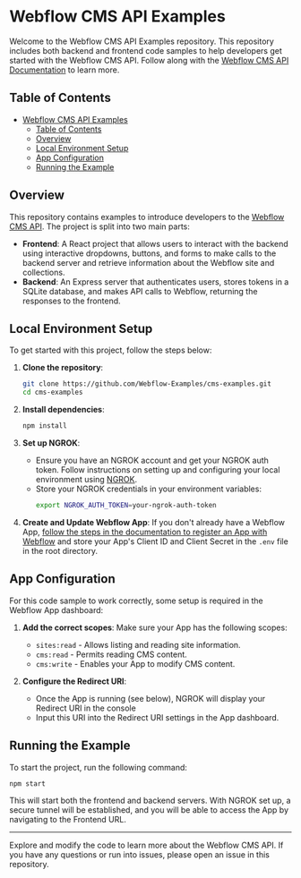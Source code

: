 # Webflow CMS API Examples

Welcome to the Webflow CMS API Examples repository. This repository includes both backend and frontend code samples to help developers get started with the Webflow CMS API. Follow along with the [Webflow CMS API Documentation](https://developers.webflow.com/data/docs/working-with-the-cms) to learn more.

## Table of Contents

- [Webflow CMS API Examples](#webflow-cms-api-examples)
  - [Table of Contents](#table-of-contents)
  - [Overview](#overview)
  - [Local Environment Setup](#local-environment-setup)
  - [App Configuration](#app-configuration)
  - [Running the Example](#running-the-example)

## Overview

This repository contains examples to introduce developers to the [Webflow CMS API](https://developers.webflow.com/data/docs/working-with-the-cms). The project is split into two main parts:

- **Frontend**: A React project that allows users to interact with the backend using interactive dropdowns, buttons, and forms to make calls to the backend server and retrieve information about the Webflow site and collections.
- **Backend**: An Express server that authenticates users, stores tokens in a SQLite database, and makes API calls to Webflow, returning the responses to the frontend.

## Local Environment Setup

To get started with this project, follow the steps below:

1. **Clone the repository**:

   ```sh
   git clone https://github.com/Webflow-Examples/cms-examples.git
   cd cms-examples
   ```

2. **Install dependencies**:

   ```sh
   npm install
   ```

3. **Set up NGROK**:
   - Ensure you have an NGROK account and get your NGROK auth token. Follow instructions on setting up and configuring your local environment using [NGROK](https://developers.webflow.com/data/docs/getting-started-data-clients#step-1-setup-your-local-development-environment).
   - Store your NGROK credentials in your environment variables:
     ```sh
     export NGROK_AUTH_TOKEN=your-ngrok-auth-token
     ```
4. **Create and Update Webflow App**:
   If you don't already have a Webflow App, [follow the steps in the documentation to register an App with Webflow](https://docs.developers.webflow.com/data/docs/register-an-app) and store your App's Client ID and Client Secret in the `.env` file in the root directory.

## App Configuration

For this code sample to work correctly, some setup is required in the Webflow App dashboard:

1. **Add the correct scopes**: Make sure your App has the following scopes:

   - `sites:read` - Allows listing and reading site information.
   - `cms:read` - Permits reading CMS content.
   - `cms:write` - Enables your App to modify CMS content.

2. **Configure the Redirect URI**:
   - Once the App is running (see below), NGROK will display your Redirect URI in the console
   - Input this URI into the Redirect URI settings in the App dashboard.

## Running the Example

To start the project, run the following command:

```sh
npm start
```

This will start both the frontend and backend servers. With NGROK set up, a secure tunnel will be established, and you will be able to access the App by navigating to the Frontend URL.

---

Explore and modify the code to learn more about the Webflow CMS API. If you have any questions or run into issues, please open an issue in this repository.

